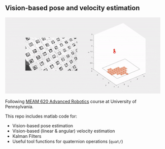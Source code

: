 ## Vision-based pose and velocity estimation

<img src="imgs/p2p1_dataset4_trimmed.gif" alt="step" width="800">

Following [MEAM 620 Advanced Robotics](https://alliance.seas.upenn.edu/~meam620/wiki/) course at University of Pennsylvania. 

This repo includes matlab code for:
- Vision-based pose estimation
- Vision-based (linear & angular) velocity estimation
- Kalman Filters
- Useful tool functions for quaternion operations (`quat/`)